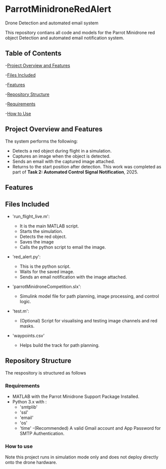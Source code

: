 # ParrotMinidroneRedAlert
Drone Detection and automated email system

This repository contians all code and models for the Parrot Minidrone red object Detection and automated email notification system. 
## Table of Contents
 -[Project Overview and Features](#project-overview-and-features)

 -[Files Included](#files-included)
 
 -[Features](#features)
 
 -[Repository Structure](#repository-structure)
 
  -[Requirements](#requirements)
  
  -[How to Use](#how-to-use)
  
 
## Project Overview and Features
The system performs the following:
* Detects a red object during flight in a simulation.
* Captures an image when the object is detected.
* Sends an email with the captured image attached.
* Returns to the start position after detection.
This work was completed as part of **Task 2: Automated Control Signal Notification**, 2025. 

## Features

## Files Included
- 'run_flight_live.m':
  * It is the main MATLAB script.
  * Starts the simulation.
  * Detects the red object.
  * Saves the image
  * Calls the python script to email the image.
    
- 'red_alert.py':
  * This is the python script.
  * Waits for the saved image.
  * Sends an email notification with the image attached.

- 'parrotMinidroneCompetition.slx':
  * Simulink model file for path planning, image processing, and control logic.

- 'test.m':
   * (Optional) Script for visualising and testing image channels and red masks.
      
- 'waypoints.csv'
   * Helps build the track for path planning.
     
## Repository Structure
The respository is structured as follows
### Requirements 
- MATLAB with the Parrot Minidrone Support Package Installed.
- Python 3.x with :
  * 'smtplib'
  * 'ssl'
  * 'email'
  * 'os'
  * 'time'
 -(Recommended) A valid Gmail  account and App Password for SMTP Authentication. 

### How to use
Note this project runs in simulation mode only and does not deploy directly onto the drone hardware. 

